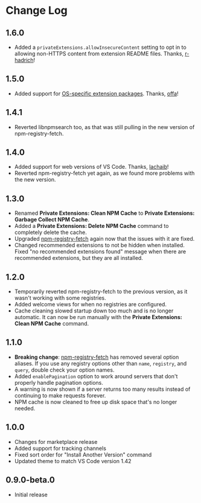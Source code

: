# Change Log

## 1.6.0

-   Added a `privateExtensions.allowInsecureContent` setting to opt in to allowing non-HTTPS content from extension README files.
    Thanks, [r-hadrich](https://github.com/r-hadrich)!

## 1.5.0

-   Added support for [OS-specific extension packages](https://github.com/joelspadin-garmin/vscode-private-extension-manager/tree/master/extension#os-specific-extensions).
    Thanks, [offa](https://github.com/offa)!

## 1.4.1

-   Reverted libnpmsearch too, as that was still pulling in the new version of npm-registry-fetch.

## 1.4.0

-   Added support for web versions of VS Code. Thanks, [lachaib](https://github.com/lachaib)!
-   Reverted npm-registry-fetch yet again, as we found more problems with the new version.

## 1.3.0

-   Renamed **Private Extensions: Clean NPM Cache** to **Private Extensions: Garbage Collect NPM Cache**.
-   Added a **Private Extensions: Delete NPM Cache** command to completely delete the cache.
-   Upgraded [npm-registry-fetch](https://github.com/npm/npm-registry-fetch#-fetch-options) again
    now that the issues with it are fixed.
-   Changed recommended extensions to not be hidden when installed. Fixed "no recommended extensions found"
    message when there are recommended extensions, but they are all installed.

## 1.2.0

-   Temporarily reverted npm-registry-fetch to the previous version, as it wasn't working with some registries.
-   Added welcome views for when no registries are configured.
-   Cache cleaning slowed startup down too much and is no longer automatic. It can
    now be run manually with the **Private Extensions: Clean NPM Cache** command.

## 1.1.0

-   **Breaking change**: [npm-registry-fetch](https://github.com/npm/npm-registry-fetch#-fetch-options)
    has removed several option aliases. If you use any registry options other than
    `name`, `registry`, and `query`, double check your option names.
-   Added `enablePagination` option to work around servers that don't properly handle pagination options.
-   A warning is now shown if a server returns too many results instead of continuing to make requests forever.
-   NPM cache is now cleaned to free up disk space that's no longer needed.

## 1.0.0

-   Changes for marketplace release
-   Added support for tracking channels
-   Fixed sort order for "Install Another Version" command
-   Updated theme to match VS Code version 1.42

## 0.9.0-beta.0

-   Initial release
